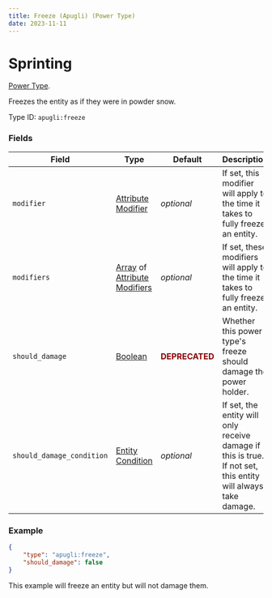 ```yaml
---
title: Freeze (Apugli) (Power Type)
date: 2023-11-11
---
```


# Sprinting

[Power Type](../power_types.md).

Freezes the entity as if they were in powder snow.

Type ID: `apugli:freeze`

### Fields

Field  | Type | Default | Description
-------|------|---------|-------------
`modifier` | [Attribute Modifier](https://origins.readthedocs.io/en/latest/types/data_types/attribute_modifier/) | *optional* | If set, this modifier will apply to the time it takes to fully freeze an entity.
`modifiers` | [Array](https://origins.readthedocs.io/en/latest/types/data_types/array/) of [Attribute Modifiers](https://origins.readthedocs.io/en/latest/types/data_types/attribute_modifier/) | *optional* | If set, these modifiers will apply to the time it takes to fully freeze an entity.
`should_damage` | [Boolean](https://origins.readthedocs.io/en/latest/types/data_types/boolean/) | <span style="color:darkred"><b>DEPRECATED</b></span> | Whether this power type's freeze should damage the power holder. 
`should_damage_condition` | [Entity Condition](../entity_condition_types.md) | *optional* | If set, the entity will only receive damage if this is true. If not set, this entity will always take damage.

### Example
```json
{
    "type": "apugli:freeze",
    "should_damage": false
}
```
This example will freeze an entity but will not damage them.